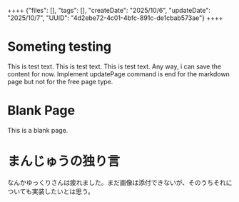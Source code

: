 ++++
{"files": [], "tags": [], "createDate": "2025/10/6", "updateDate": "2025/10/7", "UUID": "4d2ebe72-4c01-4bfc-891c-de1cbab573ae"}
++++

# Someting testing
This is test text.
This is test text.
This is test text.
Any way, i can save the content for now. Implement updatePage command is end for the markdown page but not for the free page type.

# Blank Page
This is a blank page.

# まんじゅうの独り言
なんかゆっくりさんは疲れました。まだ画像は添付できないが、そのうちそれについても実装したいとは思う。